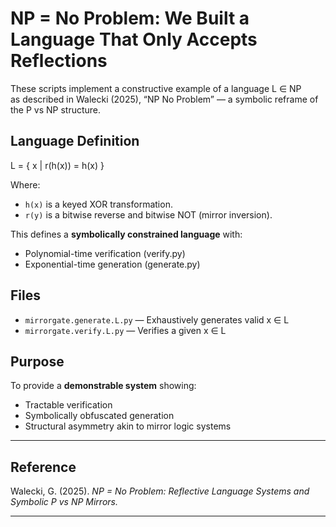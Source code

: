 # NP = No Problem: We Built a Language That Only Accepts Reflections

These scripts implement a constructive example of a language L ∈ NP  
as described in Walecki (2025), “NP No Problem” — a symbolic reframe of the P vs NP structure.

## Language Definition

L = { x | r(h(x)) = h(x) }

Where:
- `h(x)` is a keyed XOR transformation.
- `r(y)` is a bitwise reverse and bitwise NOT (mirror inversion).

This defines a **symbolically constrained language** with:

- Polynomial-time verification (verify.py)
- Exponential-time generation (generate.py)

## Files

- `mirrorgate.generate.L.py` — Exhaustively generates valid x ∈ L
- `mirrorgate.verify.L.py` — Verifies a given x ∈ L

## Purpose

To provide a **demonstrable system** showing:

- Tractable verification
- Symbolically obfuscated generation
- Structural asymmetry akin to mirror logic systems


---

## Reference

Walecki, G. (2025). *NP = No Problem: Reflective Language Systems and Symbolic P vs NP Mirrors.*

---
